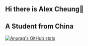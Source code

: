 ## Hi there is Alex Cheung👋
## A Student from China
[![Anurag's GitHub stats](https://github-readme-stats.vercel.app/api?username=NGUAlexZhang)](https://github.com/anuraghazra/github-readme-stats)
<!--
**NGUAlexZhang/NGUAlexZhang** is a ✨ _special_ ✨ repository because its `README.md` (this file) appears on your GitHub profile.

Here are some ideas to get you started:

- 🔭 I’m currently working on ...
- 🌱 I’m currently learning ...
- 👯 I’m looking to collaborate on ...
- 🤔 I’m looking for help with ...
- 💬 Ask me about ...
- 📫 How to reach me: ...
- 😄 Pronouns: ...
- ⚡ Fun fact: ...
-->
